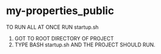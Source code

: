 # my-properties_public


TO RUN ALL AT ONCE RUN startup.sh

1. GOT TO ROOT DIRECTORY OF PROJECT
2. TYPE BASH startup.sh AND THE PROJECT SHOULD RUN.

